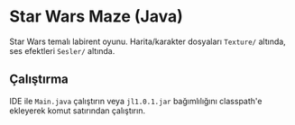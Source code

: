 # Star Wars Maze (Java)

Star Wars temalı labirent oyunu. Harita/karakter dosyaları `Texture/` altında, ses efektleri `Sesler/` altında.

## Çalıştırma
IDE ile `Main.java` çalıştırın veya `jl1.0.1.jar` bağımlılığını classpath'e ekleyerek komut satırından çalıştırın.
